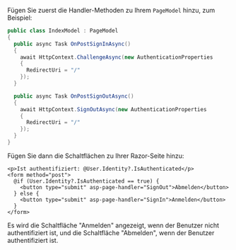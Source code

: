 Fügen Sie zuerst die Handler-Methoden zu Ihrem `PageModel` hinzu, zum Beispiel:

```csharp title="Pages/Index.cshtml.cs"
public class IndexModel : PageModel
{
  public async Task OnPostSignInAsync()
  {
    await HttpContext.ChallengeAsync(new AuthenticationProperties
    {
      RedirectUri = "/"
    });
  }

  public async Task OnPostSignOutAsync()
  {
    await HttpContext.SignOutAsync(new AuthenticationProperties
    {
      RedirectUri = "/"
    });
  }
}
```

Fügen Sie dann die Schaltflächen zu Ihrer Razor-Seite hinzu:

```cshtml title="Pages/Index.cshtml"
<p>Ist authentifiziert: @User.Identity?.IsAuthenticated</p>
<form method="post">
  @if (User.Identity?.IsAuthenticated == true) {
    <button type="submit" asp-page-handler="SignOut">Abmelden</button>
  } else {
    <button type="submit" asp-page-handler="SignIn">Anmelden</button>
  }
</form>
```

Es wird die Schaltfläche "Anmelden" angezeigt, wenn der Benutzer nicht authentifiziert ist, und die Schaltfläche "Abmelden", wenn der Benutzer authentifiziert ist.
